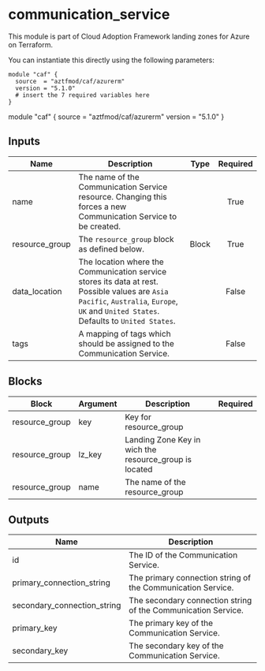 # communication_service

This module is part of Cloud Adoption Framework landing zones for Azure on Terraform.

You can instantiate this directly using the following parameters:

```hcl
module "caf" {
  source  = "aztfmod/caf/azurerm"
  version = "5.1.0"
  # insert the 7 required variables here
}
```
module "caf" {
  source  = "aztfmod/caf/azurerm"
  version = "5.1.0"
}



## Inputs
| Name | Description | Type | Required |
|------|-------------|------|:--------:|
|name| The name of the Communication Service resource. Changing this forces a new Communication Service to be created.||True|
|resource_group|The `resource_group` block as defined below.|Block|True|
|data_location| The location where the Communication service stores its data at rest. Possible values are `Asia Pacific`, `Australia`, `Europe`, `UK` and `United States`. Defaults to `United States`.||False|
|tags| A mapping of tags which should be assigned to the Communication Service.||False|

## Blocks
| Block | Argument | Description | Required |
|-------|----------|-------------|----------|
|resource_group| key | Key for  resource_group||| Required if  |
|resource_group| lz_key |Landing Zone Key in wich the resource_group is located|||True|
|resource_group| name | The name of the resource_group |||True|

## Outputs
| Name | Description |
|------|-------------|
|id|The ID of the Communication Service.|||
|primary_connection_string|The primary connection string of the Communication Service.|||
|secondary_connection_string|The secondary connection string of the Communication Service.|||
|primary_key|The primary key of the Communication Service.|||
|secondary_key|The secondary key of the Communication Service.|||
